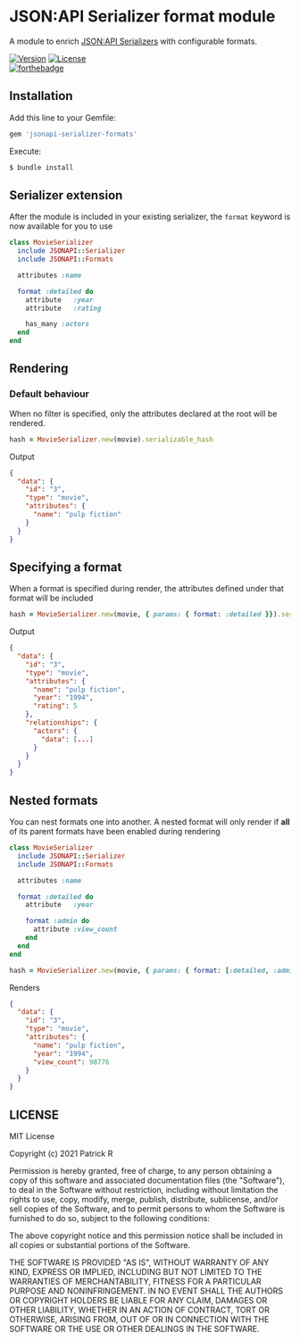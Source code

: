 # JSON:API Serializer format module

A module to enrich [JSON:API Serializers](https://github.com/jsonapi-serializer) with configurable formats.

[![Version](https://img.shields.io/gem/v/jsonapi-serializer-formats)](https://rubygems.org/gems/jsonapi-serializer-formats)
[![License](https://img.shields.io/github/license/rails/rails)](https://github.com/rails/rails)
<br>
[![forthebadge](https://forthebadge.com/images/badges/made-with-ruby.svg)](https://forthebadge.com)

## Installation

Add this line to your Gemfile:

```ruby
gem 'jsonapi-serializer-formats'
```

Execute:

```bash
$ bundle install
```

## Serializer extension

After the module is included in your existing serializer, the `format` keyword is now available for you to use


```ruby
class MovieSerializer
  include JSONAPI::Serializer
  include JSONAPI::Formats

  attributes :name

  format :detailed do
    attribute   :year
    attribute   :rating

    has_many :actors
  end
end
```

## Rendering

### Default behaviour

When no filter is specified, only the attributes declared at the root will be rendered.

```ruby
hash = MovieSerializer.new(movie).serializable_hash
```

Output

```json
{
  "data": {
    "id": "3",
    "type": "movie",
    "attributes": {
      "name": "pulp fiction"
    }
  }
}
```

## Specifying a format

When a format is specified during render, the attributes defined under that format will be included

```ruby
hash = MovieSerializer.new(movie, { params: { format: :detailed }}).serializable_hash
```

Output

```json
{
  "data": {
    "id": "3",
    "type": "movie",
    "attributes": {
      "name": "pulp fiction",
      "year": "1994",
      "rating": 5
    },
    "relationships": {
      "actors": {
        "data": [...]
      }
    }
  }
}
```

## Nested formats

You can nest formats one into another. A nested format will only render if **all** of its parent formats have been enabled during rendering

```ruby
class MovieSerializer
  include JSONAPI::Serializer
  include JSONAPI::Formats

  attributes :name

  format :detailed do
    attribute   :year

    format :admin do
      attribute :view_count
    end
  end
end
```

```ruby
hash = MovieSerializer.new(movie, { params: { format: [:detailed, :admin] } }).serializable_hash
```

Renders

```json
{
  "data": {
    "id": "3",
    "type": "movie",
    "attributes": {
      "name": "pulp fiction",
      "year": "1994",
      "view_count": 98776
    }
  }
}
```

## LICENSE

MIT License

Copyright (c) 2021 Patrick R

Permission is hereby granted, free of charge, to any person obtaining a copy
of this software and associated documentation files (the "Software"), to deal
in the Software without restriction, including without limitation the rights
to use, copy, modify, merge, publish, distribute, sublicense, and/or sell
copies of the Software, and to permit persons to whom the Software is
furnished to do so, subject to the following conditions:

The above copyright notice and this permission notice shall be included in all
copies or substantial portions of the Software.

THE SOFTWARE IS PROVIDED "AS IS", WITHOUT WARRANTY OF ANY KIND, EXPRESS OR
IMPLIED, INCLUDING BUT NOT LIMITED TO THE WARRANTIES OF MERCHANTABILITY,
FITNESS FOR A PARTICULAR PURPOSE AND NONINFRINGEMENT. IN NO EVENT SHALL THE
AUTHORS OR COPYRIGHT HOLDERS BE LIABLE FOR ANY CLAIM, DAMAGES OR OTHER
LIABILITY, WHETHER IN AN ACTION OF CONTRACT, TORT OR OTHERWISE, ARISING FROM,
OUT OF OR IN CONNECTION WITH THE SOFTWARE OR THE USE OR OTHER DEALINGS IN THE
SOFTWARE.

